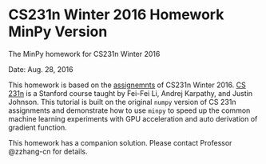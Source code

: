 # CS231n Winter 2016 Homework MinPy Version
The MinPy homework for CS231n Winter 2016

Date: Aug. 28, 2016

This homework is based on the [assignemnts](http://http://cs231n.github.io/) of CS231n Winter 2016. [CS 231n](http://cs231n.stanford.edu/) is a Stanford course taught by Fei-Fei Li, Andrej Karpathy, and Justin Johnson. This tutorial is built on the original `numpy` version of CS 231n assignments and demonstrate how to use `minpy` to speed up the common machine learning experiments with GPU acceleration and auto derivation of gradient function.

This homework has a companion solution. Please contact Professor @zzhang-cn for details.